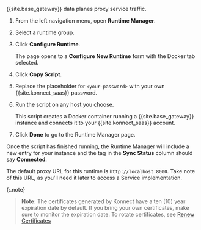 <!-- Used in Konnect getting started guides -->

{{site.base_gateway}} data planes proxy service traffic.

1. From the left navigation menu, open **Runtime Manager**.

1. Select a runtime group.

1. Click **Configure Runtime**.

     The page opens to a **Configure New Runtime** form with the Docker tab
     selected.

1. Click **Copy Script**.

1. Replace the placeholder for `<your-password>` with your own
{{site.konnect_saas}} password.

1. Run the script on any host you choose.

    This script creates a Docker container running a
    {{site.base_gateway}} instance and connects it to your
    {{site.konnect_saas}} account.

1. Click **Done** to go to the Runtime Manager page.

Once the script has finished running, the Runtime Manager will include
a new entry for your instance and the tag in the **Sync Status** column should
say **Connected**.

The default proxy URL for this runtime is `http://localhost:8000`. Take
note of this URL, as you'll need it later to access a Service
implementation.

{:.note}

> **Note:** The certificates generated by Konnect have a ten (10) year expiration
date by default. If you bring your own certificates, make sure to monitor the
expiration date. To rotate certificates, see
[Renew Certificates](/konnect/configure/runtime-manager/renew-certificates)
